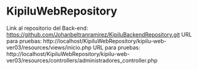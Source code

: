 # KipiluWebRepository

Link al repositorio del Back-end: https://github.com/Johanbeltranramirez/KipiluBackendRepository.git
URL para pruebas: http://localhost/KipiluWebRepository/kipilu-web-ver03/resources/views/inicio.php
URL para pruebas: http://localhost/KipiluWebRepository/kipilu-web-ver03/resources/controllers/administradores_controller.php





